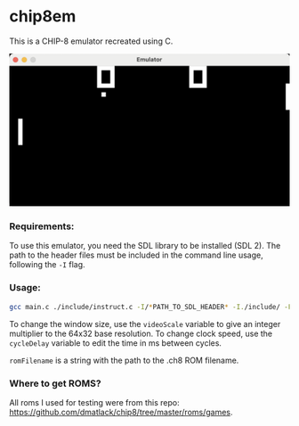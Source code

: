 # chip8em
This is a CHIP-8 emulator recreated using C.

![Sample image of Pong gameplay](https://raw.githubusercontent.com/nehemiah-negussie/chip8em/main/sample/window_screenshot.png)



### Requirements:
To use this emulator, you need the SDL library to be installed (SDL 2).  The path to the header files must be included in the command line usage, following the `-I` flag. 

### Usage:
~~~bash
gcc main.c ./include/instruct.c -I/*PATH_TO_SDL_HEADER* -I./include/ -F*PATH_TO_FRAMEWORKS* -framework SDL2
~~~

To change the window size, use the `videoScale` variable to give an integer multiplier to the 64x32 base resolution.
To change clock speed, use the `cycleDelay` variable to edit the time in ms between cycles.

`romFilename` is a string with the path to the .ch8 ROM filename.

### Where to get ROMS?

All roms I used for testing were from this repo: https://github.com/dmatlack/chip8/tree/master/roms/games. 
